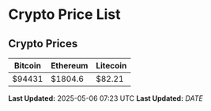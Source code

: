 # Crypto Price List

## Crypto Prices
| Bitcoin | Ethereum | Litecoin |
| ------- | -------- | -------- |
| $94431 | $1804.6 | $82.21 |
**Last Updated:** 2025-05-06 07:23 UTC
**Last Updated:** $DATE$
